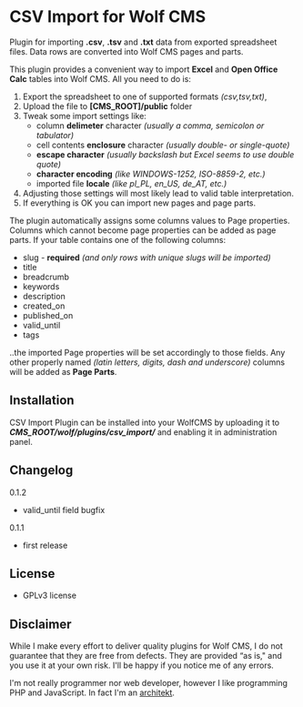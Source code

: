 CSV Import for Wolf CMS
======================

Plugin for importing **.csv**, **.tsv** and **.txt** data from
exported spreadsheet files. Data rows are converted into Wolf CMS
pages and parts.

This plugin provides a convenient way to import **Excel** and
**Open Office Calc** tables into Wolf CMS. All you need to do is:

1. Export the spreadsheet to one of supported formats _(csv,tsv,txt)_,
2. Upload the file to **[CMS_ROOT]/public** folder
3. Tweak some import settings like:
   - column **delimeter** character _(usually a comma, semicolon or tabulator)_
   - cell contents **enclosure** character _(usually double- or single-quote)_
   - **escape character** _(usually backslash but Excel seems to use double quote)_
   - **character encoding** _(like WINDOWS-1252, ISO-8859-2, etc.)_
   - imported file **locale** _(like pl_PL, en_US, de_AT, etc.)_
4. Adjusting those settings will most likely lead to valid table interpretation.
5. If everything is OK you can import new pages and page parts.

The plugin automatically assigns some columns values to Page properties.
Columns which cannot become page properties can be added as page parts.
If your table contains one of the following columns:

- slug - **required** _(and only rows with unique slugs will be imported)_
- title
- breadcrumb
- keywords
- description
- created_on
- published_on
- valid_until
- tags

..the imported Page properties will be set accordingly to those fields.
Any other properly named _(latin letters, digits, dash and underscore)_
columns will be added as **Page Parts**.


Installation
------------

CSV Import Plugin can be installed into your WolfCMS by uploading it to ***CMS_ROOT/wolf/plugins/csv_import/*** and enabling it in administration panel.

Changelog
---------

0.1.2

- valid_until field bugfix

0.1.1

- first release

License
-------

* GPLv3 license

Disclaimer
----------

While I make every effort to deliver quality plugins for Wolf CMS, I do not guarantee that they are free from defects. They are provided “as is," and you use it at your own risk. I'll be happy if you notice me of any errors.

I'm not really programmer nor web developer, however I like programming PHP and JavaScript. In fact I'm an [architekt](http://marekmurawski.pl).